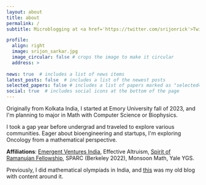 ```yaml
---
layout: about
title: about
permalink: /
subtitle: Microblogging at <a href='https://twitter.com/srijonrick'>Twitter</a> and seasonal writing at <a href='https://srijonsarkar.substack.com/'>Substack</a>.

profile:
  align: right
  image: srijon_sarkar.jpg
  image_circular: false # crops the image to make it circular
  address: >
    
news: true  # includes a list of news items
latest_posts: false  # includes a list of the newest posts
selected_papers: false # includes a list of papers marked as "selected={true}"
social: true  # includes social icons at the bottom of the page
---
```


Originally from Kolkata India, I started at Emory University fall of 2023, and I'm planning to major in Math with Computer Science or Biophysics.

I took a gap year before undergrad and traveled to explore various communities. Eager about bioengineering and startups, I'm exploring Oncology from a mathematical perspective.

<strong>Affiliations</strong>: [Emergent Ventures India](https://marginalrevolution.com/marginalrevolution/2023/08/emergent-ventures-india-cohort-five.html), Effective Altruism, [Spirit of Ramanujan Fellowship](https://www.templetonworldcharity.org/blog/finding-todays-ramanujans-spirit-ramanujan-stem-talent-initiative), SPARC (Berkeley 2022), Monsoon Math, Yale YGS.

Previously, I did mathematical olympiads in India, and [this](https://srijonsarkar.wordpress.com) was my old blog with content around it.
